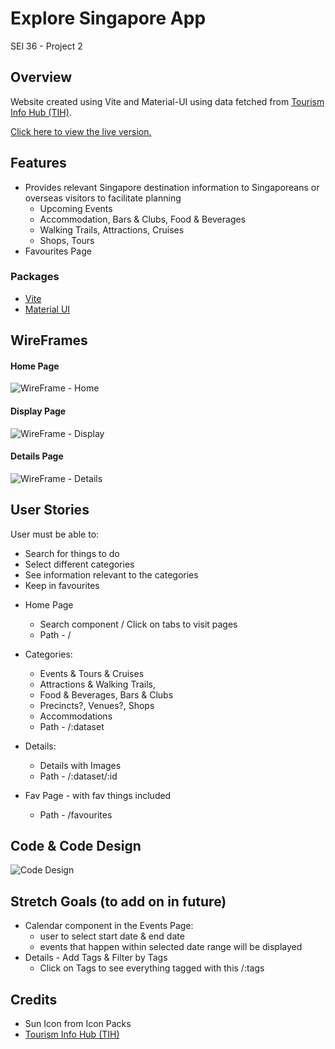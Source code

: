 # Explore Singapore App

SEI 36 - Project 2

## Overview

Website created using Vite and Material-UI using data fetched from [Tourism Info Hub (TIH)](https://tih-dev.stb.gov.sg/content-api/apis).

[Click here to view the live version.](https://sunnyisland.vercel.app/)

## Features

- Provides relevant Singapore destination information to Singaporeans or overseas visitors to facilitate planning
  - Upcoming Events
  - Accommodation, Bars & Clubs, Food & Beverages
  - Walking Trails, Attractions, Cruises
  - Shops, Tours
- Favourites Page

### Packages

- [Vite](https://vitejs.dev/)
- [Material UI](https://material-ui.com/)

<!-- ## Tourism Info Hub API

You will need to register a developers account / businesses account to use their API. [Click here to go to their portal.](https://tih.stb.gov.sg/content/tih/en/home.html)

- Content API
 -->
## WireFrames

#### Home Page

![WireFrame - Home](https://user-images.githubusercontent.com/103851181/172045489-c4245ac5-85b1-459d-8437-3ebbd11b29b6.jpg)

#### Display Page

![WireFrame - Display](https://user-images.githubusercontent.com/103851181/172045491-8ce7b7b2-4a11-4dd1-b179-11abe0adc175.jpg)

#### Details Page

![WireFrame - Details](https://user-images.githubusercontent.com/103851181/172048754-f19ce7fa-c3b9-4be4-8bf4-0d2e13610348.jpg)

## User Stories

User must be able to:

- Search for things to do
- Select different categories
- See information relevant to the categories
- Keep in favourites

* Home Page

  - Search component / Click on tabs to visit pages
  - Path - /

* Categories:

  - Events & Tours & Cruises
  - Attractions & Walking Trails,
  - Food & Beverages, Bars & Clubs
  - Precincts?, Venues?, Shops
  - Accommodations
  - Path - /:dataset

* Details:
  - Details with Images
  - Path - /:dataset/:id
* Fav Page - with fav things included
  - Path - /favourites

## Code & Code Design

![Code Design](https://user-images.githubusercontent.com/103851181/172047839-65303301-f592-44b9-86d6-052522a73385.png)

## Stretch Goals (to add on in future)

- Calendar component in the Events Page:
  - user to select start date & end date
  - events that happen within selected date range will be displayed
- Details - Add Tags & Filter by Tags
  - Click on Tags to see everything tagged with this /:tags

## Credits

- Sun Icon from Icon Packs
- [Tourism Info Hub (TIH)](https://tih-dev.stb.gov.sg/content-api/apis)
